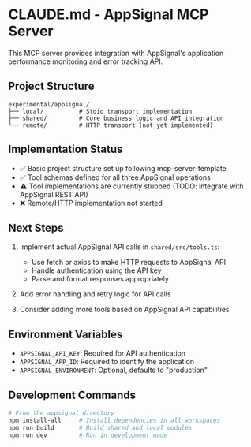 # CLAUDE.md - AppSignal MCP Server

This MCP server provides integration with AppSignal's application performance monitoring and error tracking API.

## Project Structure

```
experimental/appsignal/
├── local/          # Stdio transport implementation
├── shared/         # Core business logic and API integration
└── remote/         # HTTP transport (not yet implemented)
```

## Implementation Status

- ✅ Basic project structure set up following mcp-server-template
- ✅ Tool schemas defined for all three AppSignal operations
- ⚠️  Tool implementations are currently stubbed (TODO: integrate with AppSignal REST API)
- ❌ Remote/HTTP implementation not started

## Next Steps

1. Implement actual AppSignal API calls in `shared/src/tools.ts`:
   - Use fetch or axios to make HTTP requests to AppSignal API
   - Handle authentication using the API key
   - Parse and format responses appropriately

2. Add error handling and retry logic for API calls

3. Consider adding more tools based on AppSignal API capabilities

## Environment Variables

- `APPSIGNAL_API_KEY`: Required for API authentication
- `APPSIGNAL_APP_ID`: Required to identify the application
- `APPSIGNAL_ENVIRONMENT`: Optional, defaults to "production"

## Development Commands

```bash
# From the appsignal directory
npm install-all     # Install dependencies in all workspaces
npm run build       # Build shared and local modules
npm run dev         # Run in development mode
```